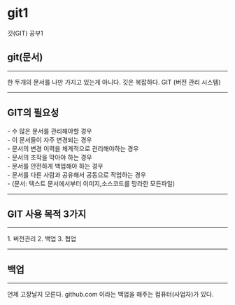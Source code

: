 # git1
깃(GIT) 공부1



<h2>git(문서)</h2>
<hr>
한 두개의 문서를 나만 가지고 있는게 아니다. 
깃은 복잡하다.
GIT (버전 관리 시스템)
<hr>

<h2>GIT의 필요성</h2>
- 수 많은 문서를 관리해야할 경우<br>
- 이 문서들이 자주 변경되는 경우<br>
- 문서의 변경 이력을 체계적으로 관리해야하는 경우<br>
- 문서의 조작을 막아야 하는 경우<br>
- 문서를 안전하게 백업해야 하는 경우<br>
- 문서를 다른 사람과 공유해서 공동으로 작업하는 경우<br>
- (문서: 텍스트 문서에서부터 이미지,소스코드를 망라한 모든파일)<br>
<hr>
<h2>GIT 사용 목적 3가지</h2>
<hr>
1. 버전관리 
2. 백업 
3. 협업
<hr>

<h2>백업</h2>
<hr>
언제 고장날지 모른다.
github.com 이라는 백업을 해주는 컴퓨터(사업자)가 있다.

